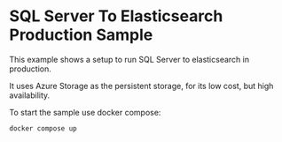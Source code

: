 # SQL Server To Elasticsearch Production Sample

This example shows a setup to run SQL Server to elasticsearch in production.

It uses Azure Storage as the persistent storage, for its low cost, but high availability.

To start the sample use docker compose:

```bash
docker compose up
```